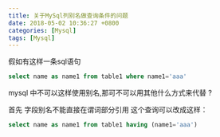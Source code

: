 ```yaml
---
title: 关于MySql列别名做查询条件的问题
date: 2018-05-02 10:36:27 +0800
categories: [Mysql]
tags: [Mysql]
---
```

假如有这样一条sql语句

```sql
select name as name1 from table1 where name1='aaa'
```

mysql 中不可以这样使用别名,那可不可以用其他什么方式来代替 ?

首先 字段别名不能直接在谓词部分引用
这个查询可以改成这样：
```sql
select name as name1 from table1 having (name1='aaa')
```
